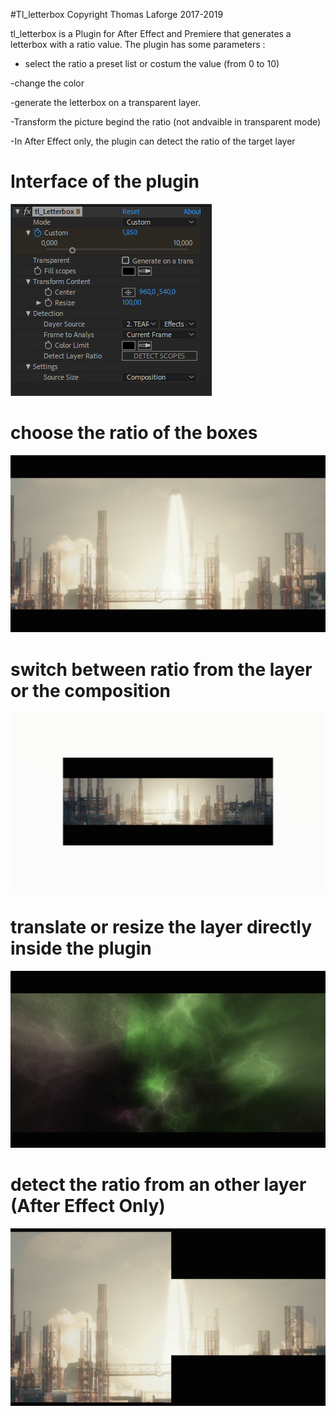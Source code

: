 #Tl_letterbox Copyright Thomas Laforge 2017-2019


tl_letterbox is a Plugin for After Effect and Premiere that generates a letterbox with a ratio value. 
The plugin has some parameters :
- select the ratio a preset list or costum the value (from 0 to 10)


-change the color

-generate the letterbox on a transparent layer.

-Transform the picture begind the ratio (not andvaible in transparent mode)

-In After Effect only, the plugin can detect the ratio of the target layer

# Interface of the plugin
![Alt text](./docs/images/interface.PNG)


# choose the ratio of the boxes
![Imgur Image](./docs/images/choose_size_of_the_letterbox.gif)

# switch between ratio from the layer or the composition
![Imgur Image](./docs/images/comp_or_layer.gif)

# translate or resize the layer directly inside the plugin
![Imgur Image](./docs/images/tranform_layer_behind_letterbox.gif)

# detect the ratio from an other layer (After Effect Only)
![Imgur Image](./docs/images/detect_boxsize_from_other_layer.gif)
 
